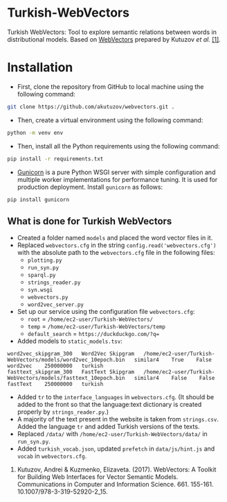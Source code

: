 # Turkish-WebVectors
Turkish WebVectors: Tool to explore semantic relations between words in distributional models.
Based on [WebVectors](https://github.com/akutuzov/webvectors) prepared by Kutuzov _et al._ [\[1\]](https://rusvectores.org/static/data/webvectors_aist.pdf).


# Installation
* First, clone the repository from GitHub to local machine using the following command:
```bash
git clone https://github.com/akutuzov/webvectors.git .
```
* Then, create a virtual environment using the following command:
```bash
python -m venv env
```
* Then, install all the Python requirements using the following command:
```bash
pip install -r requirements.txt
```
* [Gunicorn](https://gunicorn.org/) is a pure Python WSGI server with simple configuration and multiple worker implementations for performance tuning. It is used for production deployment. Install `gunicorn` as follows:
```bash
pip install gunicorn
```

## What is done for Turkish WebVectors
* Created a folder named `models` and placed the word vector files in it.
* Replaced `webvectors.cfg` in the string `config.read('webvectors.cfg')` with the absolute path to the `webvectors.cfg` file in the following files:
    * `plotting.py`
    * `run_syn.py`
    * `sparql.py`
    * `strings_reader.py`
    * `syn.wsgi`
    * `webvectors.py`
    * `word2vec_server.py`
* Set up our service using the configuration file `webvectors.cfg`:
    * `root` = `/home/ec2-user/Turkish-WebVectors/`
    * `temp` = `/home/ec2-user/Turkish-WebVectors/temp`
    * `default_search` = `https://duckduckgo.com/?q=`
* Added models to `static_models.tsv`:
```
word2vec_skipgram_300   Word2Vec Skipgram   /home/ec2-user/Turkish-WebVectors/models/word2vec_10epoch.bin   similar4    True    False   word2vec    250000000   turkish
fasttext_skipgram_300   FastText Skipgram   /home/ec2-user/Turkish-WebVectors/models/fasttext_10epoch.bin   similar4    False    False   fastText    250000000   turkish
```
* Added `tr` to the `interface_languages` in `webvectors.cfg`. (It should be added to the front so that the language:text dictionary is created properly by `strings_reader.py`.)
* A majority of the text present in the website is taken from `strings.csv`. Added the language `tr` and added Turkish versions of the texts.
* Replaced `/data/` with `/home/ec2-user/Turkish-WebVectors/data/` in `run_syn.py`.
* Added `turkish_vocab.json`, updated `prefetch` in `data/js/hint.js` and `vocab` in `webvectors.cfg`.


1. Kutuzov, Andrei & Kuzmenko, Elizaveta. (2017). WebVectors: A Toolkit for Building Web Interfaces for Vector Semantic Models. Communications in Computer and Information Science. 661. 155-161. 10.1007/978-3-319-52920-2_15. 